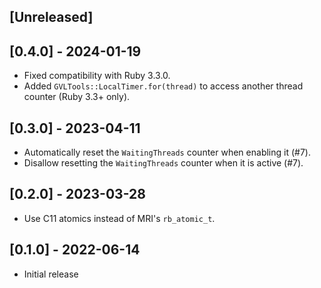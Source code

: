 ## [Unreleased]

## [0.4.0] - 2024-01-19

- Fixed compatibility with Ruby 3.3.0.
- Added `GVLTools::LocalTimer.for(thread)` to access another thread counter (Ruby 3.3+ only).

## [0.3.0] - 2023-04-11

- Automatically reset the `WaitingThreads` counter when enabling it (#7).
- Disallow resetting the `WaitingThreads` counter when it is active (#7).

## [0.2.0] - 2023-03-28

- Use C11 atomics instead of MRI's `rb_atomic_t`.

## [0.1.0] - 2022-06-14

- Initial release
